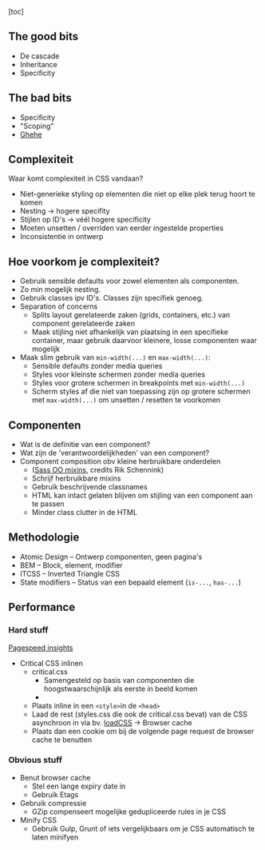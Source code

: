 [toc]

## The good bits

* De cascade
* Inheritance
* Specificity

## The bad bits

* Specificity
* "Scoping"
* [Ghehe](https://twitter.com/thomasfuchs/status/493790680397803521)

## Complexiteit

Waar komt complexiteit in CSS vandaan?

* Niet-generieke styling op elementen die niet op elke plek terug hoort te komen
* Nesting -> hogere specifity
* Stijlen op ID's -> véél hogere specificity
* Moeten unsetten / overriden van eerder ingestelde properties
* Inconsistentie in ontwerp

## Hoe voorkom je complexiteit?

* Gebruik sensible defaults voor zowel elementen als componenten.
* Zo min mogelijk nesting.
* Gebruik classes ipv ID's. Classes zijn specifiek genoeg.
* Separation of concerns
	* Splits layout gerelateerde zaken (grids, containers, etc.) van component gerelateerde zaken
	* Maak stijling niet afhankelijk van plaatsing in een specifieke container, maar gebruik daarvoor kleinere, losse componenten waar mogelijk
* Maak slim gebruik van `min-width(...)` en `max-width(...)`:
	* Sensible defaults zonder media queries
	* Styles voor kleinste schermen zonder media queries
	* Styles voor grotere schermen in breakpoints met `min-width(...)`
	* Scherm styles af die niet van toepassing zijn op grotere schermen met `max-width(...)` om unsetten / resetten te voorkomen

## Componenten

* Wat is de definitie van een component?
* Wat zijn de 'verantwoordelijkheden' van een component?
* Component composition obv kleine herbruikbare onderdelen
	* ([Sass OO mixins](https://gist.github.com/rikschennink/e2d11c73443ef7cda413ee4c9e2cb28d), credits Rik Schennink)
	* Schrijf herbruikbare mixins
	* Gebruik beschrijvende classnames
	* HTML kan intact gelaten blijven om stijling van een component aan te passen
	* Minder class clutter in de HTML

## Methodologie

* Atomic Design – Ontwerp componenten, geen pagina's
* BEM – Block, element, modifier
* ITCSS – Inverted Triangle CSS
* State modifiers – Status van een bepaald element (`is-...`, `has-...`)

## Performance

### Hard stuff
[Pagespeed insights](https://developers.google.com/speed/pagespeed/insights/)

* Critical CSS inlinen
	* critical.css
		* Samengesteld op basis van componenten die hoogstwaarschijnlijk als eerste in beeld komen
		* 
	* Plaats inline in een `<style>`in de `<head>`
	* Laad de rest (styles.css die ook de critical.css bevat) van de CSS asynchroon in via bv. [loadCSS](https://github.com/filamentgroup/loadCSS) -> Browser cache
	* Plaats dan een cookie om bij de volgende page request de browser cache te benutten

### Obvious stuff
* Benut browser cache
	* Stel een lange expiry date in
	* Gebruik Etags
* Gebruik compressie
	* GZip compenseert mogelijke gedupliceerde rules in je CSS
* Minify CSS
	* Gebruik Gulp, Grunt of iets vergelijkbaars om je CSS automatisch te laten minifyen